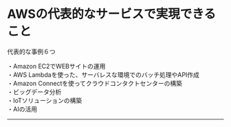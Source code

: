 # AWSの代表的なサービスで実現できること

代表的な事例６つ

・Amazon EC2でWEBサイトの運用   
・AWS Lambdaを使った、サーバレスな環境でのバッチ処理やAPI作成   
・Amazon Connectを使ってクラウドコンタクトセンターの構築   
・ビッグデータ分析   
・IoTソリューションの構築   
・AIの活用   

---

